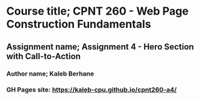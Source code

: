 # Course title; CPNT 260 - Web Page Construction Fundamentals

## Assignment name; Assignment 4 - Hero Section with Call-to-Action
### Author name; Kaleb Berhane
### GH Pages site: https://kaleb-cpu.github.io/cpnt260-a4/

